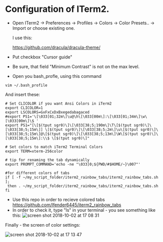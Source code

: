 # Configuration of ITerm2.

* Open ITerm2 -> Preferences -> Profiles -> Colors -> Color Presets.. -> Import or choose existing one.

  I use this:

  https://github.com/dracula/dracula-theme/

* Put checkbox "Cursor guide"

* Be sure, that field "Minimum Contrast" is not on the max level.

* Open you bash_profle, using this command
```
vim ~/.bash_profile
```
  And insert these:
```
# Set CLICOLOR if you want Ansi Colors in iTerm2
export CLICOLOR=1
export LSCOLORS=GxFxCxDxBxegedabagaced
#export PS1='\[\033[01;32m\]\u@\h\[\033[00m\]:\[\033[01;34m\]\w\[\033[00m\]\$ '
export PS1="[\[$(tput sgr0)\]\[\033[38;5;190m\]\T\[$(tput sgr0)\]\[\033[38;5;15m\]] \[$(tput sgr0)\]\[\033[38;5;2m\]\u\[$(tput sgr0)\]\[\033[38;5;15m\]@\[$(tput sgr0)\]\[\033[38;5;13m\]\W\[$(tput sgr0)\]\[\033[38;5;15m\]:\\$ \[$(tput sgr0)\]"

# Set colors to match iTerm2 Terminal Colors
export TERM=xterm-256color

# tip for renaming the tab dynamically
export PROMPT_COMMAND='echo -ne "\033]0;${PWD/#$HOME/~}\007"'

#for different colors of tabs
if [ -f ~/my_script_folder/iterm2_rainbow_tabs/iterm2_rainbow_tabs.sh ];
 then . ~/my_script_folder/iterm2_rainbow_tabs/iterm2_rainbow_tabs.sh
fi
```
* Use this repo in order to recieve colored tabs
https://github.com/lfender6445/iterm2_rainbow_tabs
* In order to check it, type "ls" in your terminal - you see something like this:
![screen shot 2018-10-02 at 17 08 31](https://user-images.githubusercontent.com/40454842/46358011-5c29b080-c666-11e8-8e55-e30b7e2a3f98.png)

Finally - the screen of color settings:

![screen shot 2018-10-02 at 17 13 47](https://user-images.githubusercontent.com/40454842/46358105-8f6c3f80-c666-11e8-807c-e3d326582803.png)
